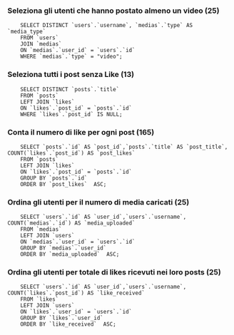 ### Seleziona gli utenti che hanno postato almeno un video (25)
```
    SELECT DISTINCT `users`.`username`, `medias`.`type` AS `media_type` 
    FROM `users`
    JOIN `medias`
    ON `medias`.`user_id` = `users`.`id` 
    WHERE `medias`.`type` = "video";
```
### Seleziona tutti i post senza Like (13)
```
    SELECT DISTINCT `posts`.`title`
    FROM `posts`
    LEFT JOIN `likes`
    ON `likes`.`post_id` = `posts`.`id` 
    WHERE `likes`.`post_id` IS NULL;
```
### Conta il numero di like per ogni post (165)
```
    SELECT `posts`.`id` AS `post_id`,`posts`.`title` AS `post_title`, COUNT(`likes`.`post_id`) AS `post_likes`
    FROM `posts`
    LEFT JOIN `likes`
    ON `likes`.`post_id` = `posts`.`id`
    GROUP BY `posts`.`id`  
	ORDER BY `post_likes`  ASC;
```
### Ordina gli utenti per il numero di media caricati (25)
```
	SELECT `users`.`id` AS `user_id`,`users`.`username`, COUNT(`medias`.`id`) AS `media_uploaded`
    FROM `medias`
    LEFT JOIN `users`
    ON `medias`.`user_id` = `users`.`id`
    GROUP BY `medias`.`user_id`  
	ORDER BY `media_uploaded`  ASC;
```
### Ordina gli utenti per totale di likes ricevuti nei loro posts (25)
```
	SELECT `users`.`id` AS `user_id`,`users`.`username`, COUNT(`likes`.`post_id`) AS `like_received`
    FROM `likes`
    LEFT JOIN `users`
    ON `likes`.`user_id` = `users`.`id`
    GROUP BY `likes`.`user_id`  
    ORDER BY `like_received`  ASC;
```
